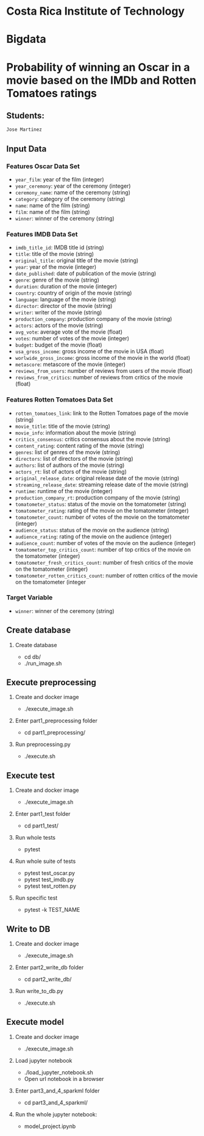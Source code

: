 # Costa Rica Institute of Technology                         
# Bigdata
# Probability of winning an Oscar in a movie based on the IMDb and Rotten Tomatoes ratings


## Students:
```bash
Jose Martinez
```

## Input Data

### Features Oscar Data Set

- `year_film`: year of the film (integer)
- `year_ceremony`: year of the ceremony (integer)
- `ceremony_name`: name of the ceremony (string)
- `category`: category of the ceremony (string)
- `name`: name of the film (string)
- `film`: name of the film (string)
- `winner`: winner of the ceremony (string)

### Features IMDB Data Set

- `imdb_title_id`: IMDB title id (string)
- `title`: title of the movie (string)
- `original_title`: original title of the movie (string)
- `year`: year of the movie (integer)
- `date_published`: date of publication of the movie (string)
- `genre`: genre of the movie (string)
- `duration`: duration of the movie (integer)
- `country`: country of origin of the movie (string)
- `language`: language of the movie (string)
- `director`: director of the movie (string)
- `writer`: writer of the movie (string)
- `production_company`: production company of the movie (string)
- `actors`: actors of the movie (string)
- `avg_vote`: average vote of the movie (float)
- `votes`: number of votes of the movie (integer)
- `budget`: budget of the movie (float)
- `usa_gross_income`: gross income of the movie in USA (float)
- `worlwide_gross_income`: gross income of the movie in the world (float)
- `metascore`: metascore of the movie (integer)
- `reviews_from_users`: number of reviews from users of the movie (float)
- `reviews_from_critics`: number of reviews from critics of the movie (float)

### Features Rotten Tomatoes Data Set

- `rotten_tomatoes_link`: link to the Rotten Tomatoes page of the movie (string)
- `movie_title`: title of the movie (string)
- `movie_info`: information about the movie (string)
- `critics_consensus`: critics consensus about the movie (string)
- `content_rating`: content rating of the movie (string)
- `genres`: list of genres of the movie (string)
- `directors`: list of directors of the movie (string)
- `authors`: list of authors of the movie (string)
- `actors_rt`: list of actors of the movie (string)
- `original_release_date`: original release date of the movie (string)
- `streaming_release_date`: streaming release date of the movie (string)
- `runtime`: runtime of the movie (integer)
- `production_company_rt`: production company of the movie (string)
- `tomatometer_status`: status of the movie on the tomatometer (string)
- `tomatometer_rating`: rating of the movie on the tomatometer (integer)
- `tomatometer_count`: number of votes of the movie on the tomatometer (integer)
- `audience_status`: status of the movie on the audience (string)
- `audience_rating`: rating of the movie on the audience (integer)
- `audience_count`: number of votes of the movie on the audience (integer)
- `tomatometer_top_critics_count`: number of top critics of the movie on the tomatometer (integer)
- `tomatometer_fresh_critics_count`: number of fresh critics of the movie on the tomatometer (integer)
- `tomatometer_rotten_critics_count`: number of rotten critics of the movie on the tomatometer (integer

### Target Variable

- `winner`: winner of the ceremony (string)

## Create database

1. Create database 

   - cd db/
   - ./run_image.sh 

## Execute preprocessing

1. Create and docker image

   - ./execute_image.sh

2. Enter part1_preprocessing folder 

   - cd part1_preprocessing/

3. Run preprocessing.py

   - ./execute.sh

## Execute test

1. Create and docker image

   - ./execute_image.sh

2. Enter part1_test folder 

   - cd part1_test/

3. Run whole tests

   - pytest

4. Run whole suite of tests

   - pytest test_oscar.py
   - pytest test_imdb.py
   - pytest test_rotten.py

5. Run specific test

   - pytest -k TEST_NAME

## Write to DB

1. Create and docker image

   - ./execute_image.sh

2. Enter part2_write_db folder 

   - cd part2_write_db/

3. Run write_to_db.py

   - ./execute.sh

## Execute model 

1. Create and docker image

   - ./execute_image.sh

2. Load jupyter notebook

   - ./load_jupyter_notebook.sh
   - Open url notebook in a browser 

3. Enter part3_and_4_sparkml folder

   - cd part3_and_4_sparkml/

4. Run the whole jupyter notebook:

   - model_project.ipynb